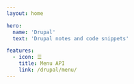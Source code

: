 ```yaml
---
layout: home

hero:
  name: 'Drupal'
  text: 'Drupal notes and code snippets'

features:
  - icon: ☰
    title: Menu API
    link: /drupal/menu/
---
```

